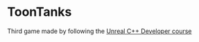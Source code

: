 # ToonTanks

Third game made by following the [Unreal C++ Developer course](https://www.gamedev.tv/p/learn-unreal-engine-c-developer-4-22-for-video-game-development?coupon=1D3ABAD8)
